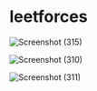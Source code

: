 # leetforces

![Screenshot (315)](https://github.com/Ratnesh125/leetforces/assets/87529730/0e09cc18-f1e2-4cf6-8197-38506d14f652)

![Screenshot (310)](https://github.com/Ratnesh125/leetforces/assets/87529730/be91d4c6-7103-4e31-97e2-a67a40abc33d)

![Screenshot (311)](https://github.com/Ratnesh125/leetforces/assets/87529730/a216313e-3c8c-4860-95e7-6526ba79c0e1)
